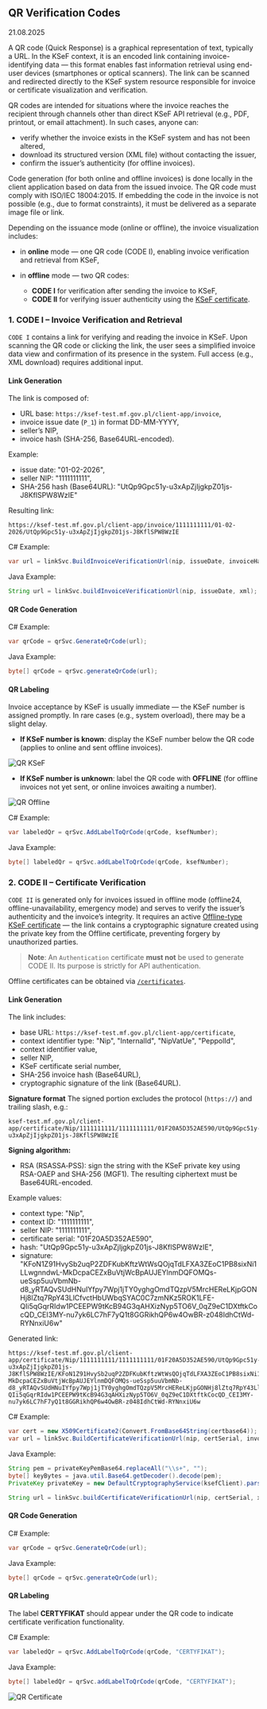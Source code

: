 ## QR Verification Codes

21.08.2025

A QR code (Quick Response) is a graphical representation of text, typically a URL. In the KSeF context, it is an encoded link containing invoice-identifying data — this format enables fast information retrieval using end-user devices (smartphones or optical scanners). The link can be scanned and redirected directly to the KSeF system resource responsible for invoice or certificate visualization and verification.

QR codes are intended for situations where the invoice reaches the recipient through channels other than direct KSeF API retrieval (e.g., PDF, printout, or email attachment). In such cases, anyone can:

* verify whether the invoice exists in the KSeF system and has not been altered,
* download its structured version (XML file) without contacting the issuer,
* confirm the issuer’s authenticity (for offline invoices).

Code generation (for both online and offline invoices) is done locally in the client application based on data from the issued invoice. The QR code must comply with ISO/IEC 18004:2015. If embedding the code in the invoice is not possible (e.g., due to format constraints), it must be delivered as a separate image file or link.

Depending on the issuance mode (online or offline), the invoice visualization includes:

* in **online** mode — one QR code (CODE I), enabling invoice verification and retrieval from KSeF,
* in **offline** mode — two QR codes:

  * **CODE I** for verification after sending the invoice to KSeF,
  * **CODE II** for verifying issuer authenticity using the [KSeF certificate](certyfikaty-KSeF_en.md).

### 1. CODE I – Invoice Verification and Retrieval

`CODE I` contains a link for verifying and reading the invoice in KSeF.
Upon scanning the QR code or clicking the link, the user sees a simplified invoice data view and confirmation of its presence in the system. Full access (e.g., XML download) requires additional input.

#### Link Generation

The link is composed of:

* URL base: `https://ksef-test.mf.gov.pl/client-app/invoice`,
* invoice issue date (`P_1`) in format DD-MM-YYYY,
* seller’s NIP,
* invoice hash (SHA-256, Base64URL-encoded).

Example:

* issue date: "01-02-2026",
* seller NIP: "1111111111",
* SHA-256 hash (Base64URL): "UtQp9Gpc51y-u3xApZjIjgkpZ01js-J8KflSPW8WzIE"

Resulting link:

```
https://ksef-test.mf.gov.pl/client-app/invoice/1111111111/01-02-2026/UtQp9Gpc51y-u3xApZjIjgkpZ01js-J8KflSPW8WzIE
```

C# Example:

```csharp
var url = linkSvc.BuildInvoiceVerificationUrl(nip, issueDate, invoiceHash);
```

Java Example:

```java
String url = linkSvc.buildInvoiceVerificationUrl(nip, issueDate, xml);
```

#### QR Code Generation

C# Example:

```csharp
var qrCode = qrSvc.GenerateQrCode(url);
```

Java Example:

```java
byte[] qrCode = qrSvc.generateQrCode(url);
```

#### QR Labeling

Invoice acceptance by KSeF is usually immediate — the KSeF number is assigned promptly. In rare cases (e.g., system overload), there may be a slight delay.

* **If KSeF number is known**: display the KSeF number below the QR code (applies to online and sent offline invoices).

![QR KSeF](qr/qr-ksef.png)

* **If KSeF number is unknown**: label the QR code with **OFFLINE** (for offline invoices not yet sent, or online invoices awaiting a number).

![QR Offline](qr/qr-offline.png)

C# Example:

```csharp
var labeledQr = qrSvc.AddLabelToQrCode(qrCode, ksefNumber);
```

Java Example:

```java
byte[] labeledQr = qrSvc.addLabelToQrCode(qrCode, ksefNumber);
```

### 2. CODE II – Certificate Verification

`CODE II` is generated only for invoices issued in offline mode (offline24, offline-unavailability, emergency mode) and serves to verify the issuer’s authenticity and the invoice’s integrity. It requires an active [Offline-type KSeF certificate](certyfikaty-KSeF_en.md) — the link contains a cryptographic signature created using the private key from the Offline certificate, preventing forgery by unauthorized parties.

> **Note**: An `Authentication` certificate **must not** be used to generate CODE II. Its purpose is strictly for API authentication.

Offline certificates can be obtained via [`/certificates`](https://ksef-test.mf.gov.pl/docs/v2/index.html#tag/Certyfikaty/paths/~1api~1v2~1certificates~1enrollments/post).

#### Link Generation

The link includes:

* base URL: `https://ksef-test.mf.gov.pl/client-app/certificate`,
* context identifier type: "Nip", "InternalId", "NipVatUe", "PeppolId",
* context identifier value,
* seller NIP,
* KSeF certificate serial number,
* SHA-256 invoice hash (Base64URL),
* cryptographic signature of the link (Base64URL).

**Signature format**
The signed portion excludes the protocol (`https://`) and trailing slash, e.g.:

```
ksef-test.mf.gov.pl/client-app/certificate/Nip/1111111111/1111111111/01F20A5D352AE590/UtQp9Gpc51y-u3xApZjIjgkpZ01js-J8KflSPW8WzIE
```

**Signing algorithm:**

* RSA (RSASSA‑PSS): sign the string with the KSeF private key using RSA-OAEP and SHA-256 (MGF1). The resulting ciphertext must be Base64URL-encoded.

Example values:

* context type: "Nip",
* context ID: "1111111111",
* seller NIP: "1111111111",
* certificate serial: "01F20A5D352AE590",
* hash: "UtQp9Gpc51y-u3xApZjIjgkpZ01js-J8KflSPW8WzIE",
* signature: "KFoN1Z91HvySb2uqP2ZDFKubKftzWtWsQOjqTdLFXA3ZEoC1PB8sixNi1LLwgnndwL-MkDcpaCEZxBuVtjWcBpAUJEYlnmDQFOMQs-ueSsp5uuVbmNb-d8\_yRTAQvSUdHNuIYfpy7Wpj1jTY0yghgOmdTQzpV5MrcHEReLKjpGONHj8lZtq7RpY43LlCfvctHbUWbqSYAC0C7zmNKz5ROK1LFE-QIi5qGqrRIdw1PCEEPW9tKcB94G3qAHXizNyp5TO6V\_0qZ9eC1DXtftkCocQD\_CEI3MY-nu7yk6LC7hF7yQ1t8GGRikhQP6w4OwBR-z048IdhCtWd-RYNnxiU6w"

Generated link:

```
https://ksef-test.mf.gov.pl/client-app/certificate/Nip/1111111111/1111111111/01F20A5D352AE590/UtQp9Gpc51y-u3xApZjIjgkpZ01js-J8KflSPW8WzIE/KFoN1Z91HvySb2uqP2ZDFKubKftzWtWsQOjqTdLFXA3ZEoC1PB8sixNi1LLwgnndwL-MkDcpaCEZxBuVtjWcBpAUJEYlnmDQFOMQs-ueSsp5uuVbmNb-d8_yRTAQvSUdHNuIYfpy7Wpj1jTY0yghgOmdTQzpV5MrcHEReLKjpGONHj8lZtq7RpY43LlCfvctHbUWbqSYAC0C7zmNKz5ROK1LFE-QIi5qGqrRIdw1PCEEPW9tKcB94G3qAHXizNyp5TO6V_0qZ9eC1DXtftkCocQD_CEI3MY-nu7yk6LC7hF7yQ1t8GGRikhQP6w4OwBR-z048IdhCtWd-RYNnxiU6w
```

C# Example:

```csharp
var cert = new X509Certificate2(Convert.FromBase64String(certbase64));
var url = linkSvc.BuildCertificateVerificationUrl(nip, certSerial, invoiceHash, cert, privateKey);
```

Java Example:

```java
String pem = privateKeyPemBase64.replaceAll("\\s+", "");
byte[] keyBytes = java.util.Base64.getDecoder().decode(pem);
PrivateKey privateKey = new DefaultCryptographyService(ksefClient).parsePrivateKeyFromPem(keyBytes);

String url = linkSvc.buildCertificateVerificationUrl(nip, certSerial, xml, privateKey);
```

#### QR Code Generation

C# Example:

```csharp
var qrCode = qrSvc.GenerateQrCode(url);
```

Java Example:

```java
byte[] qrCode = qrSvc.generateQrCode(url);
```

#### QR Labeling

The label **CERTYFIKAT** should appear under the QR code to indicate certificate verification functionality.

C# Example:

```csharp
var labeledQr = qrSvc.AddLabelToQrCode(qrCode, "CERTYFIKAT");
```

Java Example:

```java
byte[] labeledQr = qrSvc.addLabelToQrCode(qrCode, "CERTYFIKAT");
```

![QR Certificate](qr/qr-cert.png)
